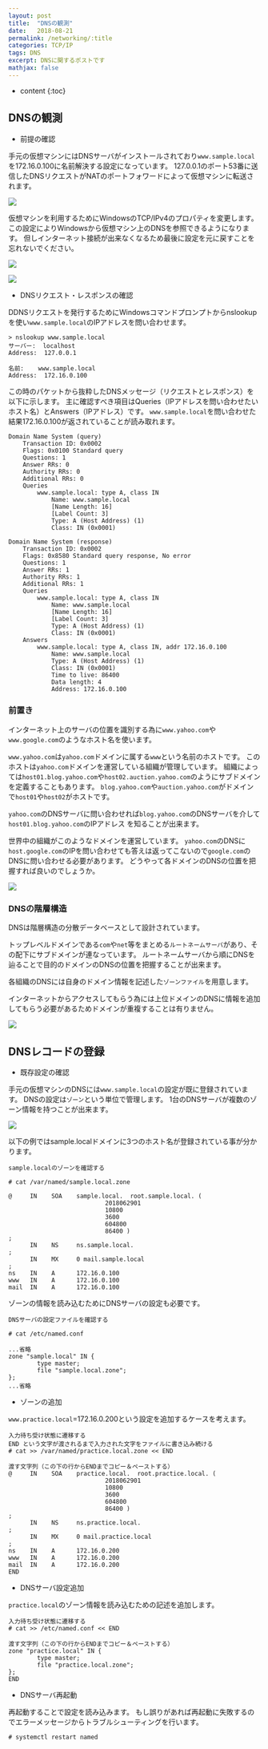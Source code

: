 ```yaml
---
layout: post
title:  "DNSの観測"
date:   2018-08-21
permalink: /networking/:title
categories: TCP/IP
tags: DNS
excerpt: DNSに関するポストです
mathjax: false
---
```


* content
{:toc}

## DNSの観測
- 前提の確認

手元の仮想マシンにはDNSサーバがインストールされており`www.sample.local`を172.16.0.100に名前解決する設定になっています。
127.0.0.1のポート53番に送信したDNSリクエストがNATのポートフォワードによって仮想マシンに転送されます。

![]({{site.baseurl}}/images/dns/dns_01.png)

仮想マシンを利用するためにWindowsのTCP/IPv4のプロパティを変更します。
この設定によりWindowsから仮想マシン上のDNSを参照できるようになります。
但しインターネット接続が出来なくなるため最後に設定を元に戻すことを忘れないでください。

![]({{site.baseurl}}/images/dns/nic_dns_change01.png)

![]({{site.baseurl}}/images/dns/nic_dns_change02.png)

- DNSリクエスト・レスポンスの確認

DDNSリクエストを発行するためにWindowsコマンドプロンプトからnslookupを使い`www.sample.local`のIPアドレスを問い合わせます。
```
> nslookup www.sample.local
サーバー:  localhost
Address:  127.0.0.1

名前:    www.sample.local
Address:  172.16.0.100
```
この時のパケットから抜粋したDNSメッセージ（リクエストとレスポンス）を以下に示します。
主に確認すべき項目はQueries（IPアドレスを問い合わせたいホスト名）とAnswers（IPアドレス）です。
`www.sample.local`を問い合わせた結果172.16.0.100が返されていることが読み取れます。
```
Domain Name System (query)
    Transaction ID: 0x0002
    Flags: 0x0100 Standard query
    Questions: 1
    Answer RRs: 0
    Authority RRs: 0
    Additional RRs: 0
    Queries
        www.sample.local: type A, class IN
            Name: www.sample.local
            [Name Length: 16]
            [Label Count: 3]
            Type: A (Host Address) (1)
            Class: IN (0x0001)
```
```
Domain Name System (response)
    Transaction ID: 0x0002
    Flags: 0x8580 Standard query response, No error
    Questions: 1
    Answer RRs: 1
    Authority RRs: 1
    Additional RRs: 1
    Queries
        www.sample.local: type A, class IN
            Name: www.sample.local
            [Name Length: 16]
            [Label Count: 3]
            Type: A (Host Address) (1)
            Class: IN (0x0001)
    Answers
        www.sample.local: type A, class IN, addr 172.16.0.100
            Name: www.sample.local
            Type: A (Host Address) (1)
            Class: IN (0x0001)
            Time to live: 86400
            Data length: 4
            Address: 172.16.0.100
```

### 前置き

インターネット上のサーバの位置を識別する為に`www.yahoo.com`や`www.google.com`のようなホスト名を使います。

`www.yahoo.com`は`yahoo.com`ドメインに属する`www`という名前のホストです。
このホストは`yahoo.com`ドメインを運営している組織が管理しています。
組織によっては`host01.blog.yahoo.com`や`host02.auction.yahoo.com`のようにサブドメインを定義することもあります。
`blog.yahoo.com`や`auction.yahoo.com`がドメインで`host01`や`host02`がホストです。

`yahoo.com`のDNSサーバに問い合わせれば`blog.yahoo.com`のDNSサーバを介して`host01.blog.yahoo.com`のIPアドレス
を知ることが出来ます。

世界中の組織がこのようなドメインを運営しています。
`yahoo.com`のDNSに`host.google.com`のIPを問い合わせても答えは返ってこないので`google.com`のDNSに問い合わせる必要があります。
どうやって各ドメインのDNSの位置を把握すれば良いのでしょうか。

![]({{site.baseurl}}/images/dns/department.png)

### DNSの階層構造

DNSは階層構造の分散データベースとして設計されています。

トップレベルドメインである`com`や`net`等をまとめる`ルートネームサーバ`があり、その配下にサブドメインが連なっています。
ルートネームサーバから順にDNSを辿ることで目的のドメインのDNSの位置を把握することが出来ます。

各組織のDNSには自身のドメイン情報を記述した`ゾーンファイル`を用意します。

インターネットからアクセスしてもらう為には上位ドメインのDNSに情報を追加してもらう必要があるためドメインが重複することは有りません。

![]({{site.baseurl}}/images/dns/multiple_zone.png)

## DNSレコードの登録

- 既存設定の確認

手元の仮想マシンのDNSには`www.sample.local`の設定が既に登録されています。
DNSの設定は`ゾーン`という単位で管理します。
1台のDNSサーバが複数のゾーン情報を持つことが出来ます。

![]({{site.baseurl}}/images/dns/dns_zone.png)

以下の例ではsample.localドメインに3つのホスト名が登録されている事が分かります。

```
sample.localのゾーンを確認する

# cat /var/named/sample.local.zone
```
```
@     IN    SOA    sample.local.  root.sample.local. (
                           2018062901  
                           10800       
                           3600       
                           604800     
                           86400 )
;
      IN    NS     ns.sample.local.
;
      IN    MX     0 mail.sample.local
;
ns    IN    A      172.16.0.100
www   IN    A      172.16.0.100
mail  IN    A      172.16.0.100
```
ゾーンの情報を読み込むためにDNSサーバの設定も必要です。
```
DNSサーバの設定ファイルを確認する

# cat /etc/named.conf
```
```
...省略
zone "sample.local" IN {
        type master;
        file "sample.local.zone";
};
...省略
```

- ゾーンの追加

`www.practice.local`=172.16.0.200という設定を追加するケースを考えます。
```
入力待ち受け状態に遷移する
END という文字が渡されるまで入力された文字をファイルに書き込み続ける
# cat >> /var/named/practice.local.zone << END
```
```
渡す文字列（この下の行からENDまでコピー＆ペーストする）
@     IN    SOA    practice.local.  root.practice.local. (
                           2018062901  
                           10800       
                           3600       
                           604800     
                           86400 )
;
      IN    NS     ns.practice.local.
;
      IN    MX     0 mail.practice.local
;
ns    IN    A      172.16.0.200
www   IN    A      172.16.0.200
mail  IN    A      172.16.0.200
END
```
- DNSサーバ設定追加

`practice.local`のゾーン情報を読み込むための記述を追加します。
```
入力待ち受け状態に遷移する
# cat >> /etc/named.conf << END
```
```
渡す文字列（この下の行からENDまでコピー＆ペーストする）
zone "practice.local" IN {
        type master;
        file "practice.local.zone";
};
END
```

- DNSサーバ再起動

再起動することで設定を読み込みます。
もし誤りがあれば再起動に失敗するのでエラーメッセージからトラブルシューティングを行います。

```
# systemctl restart named
```
